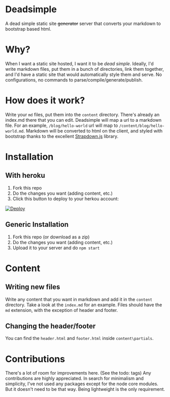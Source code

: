 # Deadsimple

A dead simple static site ~~generator~~ server that converts your markdown to bootstrap based html.

# Why?

When I want a static site hosted, I want it to be *dead simple*. Ideally, I'd write markdown files, put them in a bunch of directories, link them together, and I'd have a static site that would automatically style them and serve. No configurations, no commands to parse/compile/generate/publish. 

# How does it work?

Write your `md` files, put them into the `content` directory. There's already an index.md there that you can edit. Deadsimple will map a url to a markdown file. For an example, `/blog/hello-world` url will map to `/content/blog/hello-world.md`. Markdown will be converted to html on the client, and styled with bootstrap thanks to the excellent [Strapdown.js](http://strapdownjs.com) library.

# Installation 

## With heroku

1. Fork this repo
2. Do the changes you want (adding content, etc.)
3. Click this button to deploy to your herkou account:

[![Deploy](https://www.herokucdn.com/deploy/button.png)](https://heroku.com/deploy)

## Generic Installation

1. Fork this repo (or download as a zip)
2. Do the changes you want (adding content, etc.)
3. Upload it to your server and do `npm start`

# Content

## Writing new files

Write any content that you want in markdown and add it in the `content` directory. Take a look at the `index.md` for an example. Files should have the `md` extension, with the exception of header and footer.

## Changing the header/footer

You can find the `header.html` and `footer.html` inside `content\partials`.

# Contributions

There's a lot of room for improvements here. (See the todo: tags) Any contributions are highly appreciated. In search for minimalism and simplicity, I've not used any packages except for the node core modules. But it doesn't need to be that way. Being lightweight is the only requirement.